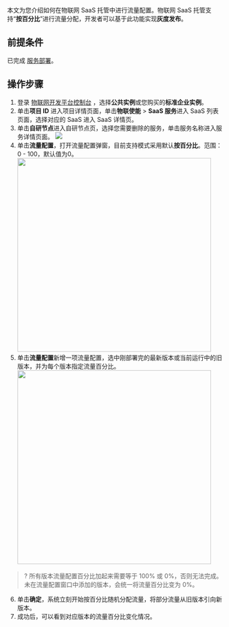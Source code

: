 本文为您介绍如何在物联网 SaaS 托管中进行流量配置。物联网 SaaS 托管支持“**按百分比**”进行流量分配，开发者可以基于此功能实现**灰度发布**。

## 前提条件

已完成 [服务部署](https://cloud.tencent.com/document/product/1465/59051)。

## 操作步骤

1. 登录 [物联网开发平台控制台](https://console.cloud.tencent.com/iotexplorer) ，选择**公共实例**或您购买的**标准企业实例**。
2. 单击**项目 ID** 进入项目详情页面，单击**物联使能** > **SaaS 服务**进入 SaaS 列表页面，选择对应的 SaaS 进入 SaaS 详情页。
3. 单击**自研节点**进入自研节点页，选择您需要删除的服务，单击服务名称进入服务详情页面。
   ![](https://main.qcloudimg.com/raw/a7c7c7835ac5460b240daa492d4d95e0.png)<br > 
4. 单击**流量配置**，打开流量配置弹窗，目前支持模式采用默认**按百分比**。范围：0 - 100，默认值为0。
   <img src="https://main.qcloudimg.com/raw/b608596fe2d4839e59cbaee345e6c159.jpg" style="width: 450px;" > </img > <br > 
5. 单击**流量配置**新增一项流量配置，选中刚部署完的最新版本或当前运行中的旧版本，并为每个版本指定流量百分比。
   <img src="https://main.qcloudimg.com/raw/50e88e671933d8012fe400d2bdfe3320.png" style="width: 450px;" > </img > <br > 
>? 所有版本流量配置百分比加起来需要等于 100% 或 0%，否则无法完成。未在流量配置窗口中添加的版本，会统一将流量百分比变为 0%。
>
6. 单击**确定**，系统立刻开始按百分比随机分配流量，将部分流量从旧版本引向新版本。
7. 成功后，可以看到对应版本的流量百分比变化情况。
